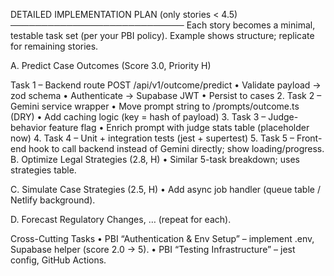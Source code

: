 DETAILED IMPLEMENTATION PLAN (only stories < 4.5) ──────────────────────────── Each story becomes a minimal, testable task set (per your PBI policy).
Example shows structure; replicate for remaining stories.

A. Predict Case Outcomes (Score 3.0, Priority H)

Task 1 – Backend route POST /api/v1/outcome/predict • Validate payload -> zod schema
• Authenticate -> Supabase JWT
• Persist to cases
2. Task 2 – Gemini service wrapper
• Move prompt string to /prompts/outcome.ts (DRY)
• Add caching logic (key = hash of payload)
3. Task 3 – Judge-behavior feature flag
• Enrich prompt with judge stats table (placeholder now)
4. Task 4 – Unit + integration tests (jest + supertest)
5. Task 5 – Front-end hook to call backend instead of Gemini directly; show loading/progress.
B. Optimize Legal Strategies (2.8, H) • Similar 5-task breakdown; uses strategies table.

C. Simulate Case Strategies (2.5, H)
• Add async job handler (queue table / Netlify background).

D. Forecast Regulatory Changes, … (repeat for each).

Cross-Cutting Tasks • PBI “Authentication & Env Setup” – implement .env, Supabase helper (score 2.0 → 5).
• PBI “Testing Infrastructure” – jest config, GitHub Actions.

 